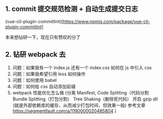 ## 1. commit 提交规范检测 + 自动生成提交日志

(vue-cli-plugin-commitlint)[https://www.npmjs.com/package/vue-cli-plugin-commitlint]

本来想钻研一下，现在只有赞叹的分了

## 2. 钻研 webpack 去

1. 问题：如果我有一个 index.js 还有一个 index.css 如何在 js 中引入 css
2. 问题：如果我希望引用 less 如何操作
3. 问题：如何使用 babel
4. 问题：如何给 css 自动添加前缀
5. webpack 性能优化怎么做
   (分离 Manifest,
   Code Splitting（代码分割
   Bundle Splitting（打包分割）
   Tree Shaking（删除死代码）
   开启 gzip
   dll (就是外部依赖库的缓存，从而减少打包时间，但效果一般)
   参考文章 <https://segmentfault.com/a/1190000020485804>
   )
